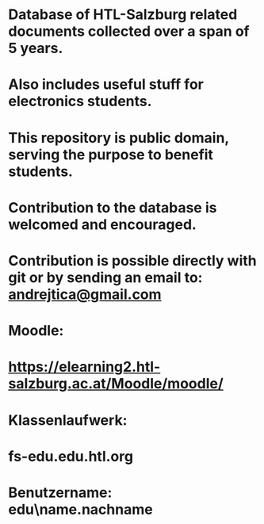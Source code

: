 # Database of HTL-Salzburg related documents collected over a span of 5 years.
# Also includes useful stuff for electronics students.
# This repository is public domain, serving the purpose to benefit students.
# Contribution to the database is welcomed and encouraged.
# Contribution is possible directly with git or by sending an email to: andrejtica@gmail.com

# Moodle:
# https://elearning2.htl-salzburg.ac.at/Moodle/moodle/
# Klassenlaufwerk:
# fs-edu.edu.htl.org
# Benutzername: edu\name.nachname


